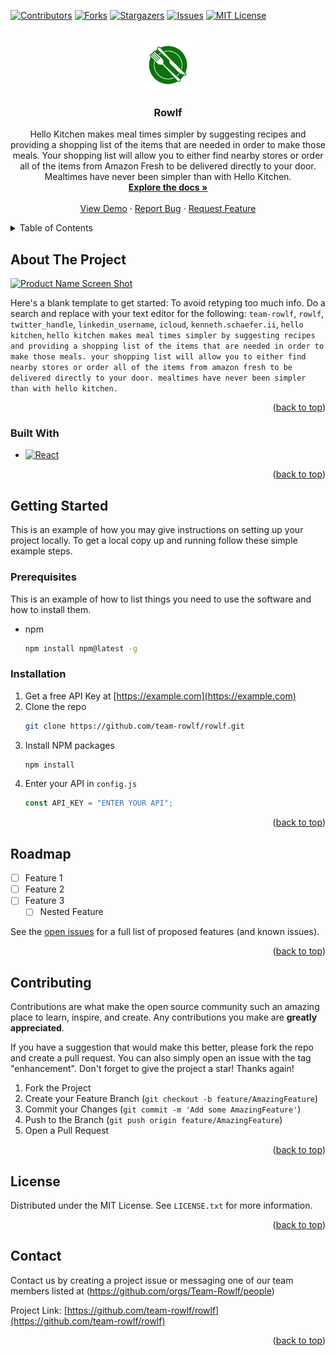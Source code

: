 <!-- Improved compatibility of back to top link: See: https://github.com/othneildrew/Best-README-Template/pull/73 -->

<a name="readme-top"></a>

<!--
*** Thanks for checking out the Best-README-Template. If you have a suggestion
*** that would make this better, please fork the repo and create a pull request
*** or simply open an issue with the tag "enhancement".
*** Don't forget to give the project a star!
*** Thanks again! Now go create something AMAZING! :D
-->

<!-- PROJECT SHIELDS -->
<!--
*** I'm using markdown "reference style" links for readability.
*** Reference links are enclosed in brackets [ ] instead of parentheses ( ).
*** See the bottom of this document for the declaration of the reference variables
*** for contributors-url, forks-url, etc. This is an optional, concise syntax you may use.
*** https://www.markdownguide.org/basic-syntax/#reference-style-links
-->

[![Contributors][contributors-shield]][contributors-url]
[![Forks][forks-shield]][forks-url]
[![Stargazers][stars-shield]][stars-url]
[![Issues][issues-shield]][issues-url]
[![MIT License][license-shield]][license-url]

<!-- PROJECT LOGO -->
<br />
<div align="center">
  <a href="https://github.com/team-rowlf/rowlf">
    <img src="public/largelogo.svg" alt="Logo" width="80" height="80">
  </a>

<h3 align="center">Rowlf</h3>

  <p align="center">
    Hello Kitchen makes meal times simpler by suggesting recipes and providing a shopping list of the items that are needed in order to make those meals. Your shopping list will allow you to either find nearby stores or order all of the items from Amazon Fresh to be delivered directly to your door. Mealtimes have never been simpler than with Hello Kitchen.
    <br />
    <a href="https://github.com/team-rowlf/rowlf"><strong>Explore the docs »</strong></a>
    <br />
    <br />
    <a href="https://github.com/team-rowlf/rowlf">View Demo</a>
    ·
    <a href="https://github.com/team-rowlf/rowlf/issues">Report Bug</a>
    ·
    <a href="https://github.com/team-rowlf/rowlf/issues">Request Feature</a>
  </p>
</div>

<!-- TABLE OF CONTENTS -->
<details>
  <summary>Table of Contents</summary>
  <ol>
    <li>
      <a href="#about-the-project">About The Project</a>
      <ul>
        <li><a href="#built-with">Built With</a></li>
      </ul>
    </li>
    <li>
      <a href="#getting-started">Getting Started</a>
      <ul>
        <li><a href="#prerequisites">Prerequisites</a></li>
        <li><a href="#installation">Installation</a></li>
      </ul>
    </li>
    <li><a href="#usage">Usage</a></li>
    <li><a href="#roadmap">Roadmap</a></li>
    <li><a href="#contributing">Contributing</a></li>
    <li><a href="#license">License</a></li>
    <li><a href="#contact">Contact</a></li>
    <li><a href="#acknowledgments">Acknowledgments</a></li>
  </ol>
</details>

<!-- ABOUT THE PROJECT -->

## About The Project

[![Product Name Screen Shot][product-screenshot]](https://rowlf.herokuapp.com)

Here's a blank template to get started: To avoid retyping too much info. Do a search and replace with your text editor for the following: `team-rowlf`, `rowlf`, `twitter_handle`, `linkedin_username`, `icloud`, `kenneth.schaefer.ii`, `hello kitchen`, `hello kitchen makes meal times simpler by suggesting recipes and providing a shopping list of the items that are needed in order to make those meals. your shopping list will allow you to either find nearby stores or order all of the items from amazon fresh to be delivered directly to your door. mealtimes have never been simpler than with hello kitchen.`

<p align="right">(<a href="#readme-top">back to top</a>)</p>

### Built With

- [![React][react.js]][react-url]

<p align="right">(<a href="#readme-top">back to top</a>)</p>

<!-- GETTING STARTED -->

## Getting Started

This is an example of how you may give instructions on setting up your project locally.
To get a local copy up and running follow these simple example steps.

### Prerequisites

This is an example of how to list things you need to use the software and how to install them.

- npm
  ```sh
  npm install npm@latest -g
  ```

### Installation

1. Get a free API Key at [https://example.com](https://example.com)
2. Clone the repo
   ```sh
   git clone https://github.com/team-rowlf/rowlf.git
   ```
3. Install NPM packages
   ```sh
   npm install
   ```
4. Enter your API in `config.js`
   ```js
   const API_KEY = "ENTER YOUR API";
   ```

<p align="right">(<a href="#readme-top">back to top</a>)</p>

<!-- ROADMAP -->

## Roadmap

- [ ] Feature 1
- [ ] Feature 2
- [ ] Feature 3
  - [ ] Nested Feature

See the [open issues](https://github.com/team-rowlf/rowlf/issues) for a full list of proposed features (and known issues).

<p align="right">(<a href="#readme-top">back to top</a>)</p>

<!-- CONTRIBUTING -->

## Contributing

Contributions are what make the open source community such an amazing place to learn, inspire, and create. Any contributions you make are **greatly appreciated**.

If you have a suggestion that would make this better, please fork the repo and create a pull request. You can also simply open an issue with the tag "enhancement".
Don't forget to give the project a star! Thanks again!

1. Fork the Project
2. Create your Feature Branch (`git checkout -b feature/AmazingFeature`)
3. Commit your Changes (`git commit -m 'Add some AmazingFeature'`)
4. Push to the Branch (`git push origin feature/AmazingFeature`)
5. Open a Pull Request

<p align="right">(<a href="#readme-top">back to top</a>)</p>

<!-- LICENSE -->

## License

Distributed under the MIT License. See `LICENSE.txt` for more information.

<p align="right">(<a href="#readme-top">back to top</a>)</p>

<!-- CONTACT -->

## Contact

Contact us by creating a project issue or messaging one of our team members listed at (https://github.com/orgs/Team-Rowlf/people)

Project Link: [https://github.com/team-rowlf/rowlf](https://github.com/team-rowlf/rowlf)

<p align="right">(<a href="#readme-top">back to top</a>)</p>

<!-- MARKDOWN LINKS & IMAGES -->
<!-- https://www.markdownguide.org/basic-syntax/#reference-style-links -->

[contributors-shield]: https://img.shields.io/github/contributors/team-rowlf/rowlf.svg?style=for-the-badge
[contributors-url]: https://github.com/team-rowlf/rowlf/graphs/contributors
[forks-shield]: https://img.shields.io/github/forks/team-rowlf/rowlf.svg?style=for-the-badge
[forks-url]: https://github.com/team-rowlf/rowlf/network/members
[stars-shield]: https://img.shields.io/github/stars/team-rowlf/rowlf.svg?style=for-the-badge
[stars-url]: https://github.com/team-rowlf/rowlf/stargazers
[issues-shield]: https://img.shields.io/github/issues/team-rowlf/rowlf.svg?style=for-the-badge
[issues-url]: https://github.com/team-rowlf/rowlf/issues
[license-shield]: https://img.shields.io/github/license/team-rowlf/rowlf.svg?style=for-the-badge
[license-url]: https://github.com/team-rowlf/rowlf/blob/master/LICENSE.txt
[product-screenshot]: images/screenshot.png
[next.js]: https://img.shields.io/badge/next.js-000000?style=for-the-badge&logo=nextdotjs&logoColor=white
[next-url]: https://nextjs.org/
[react.js]: https://img.shields.io/badge/React-20232A?style=for-the-badge&logo=react&logoColor=61DAFB
[react-url]: https://reactjs.org/
[vue.js]: https://img.shields.io/badge/Vue.js-35495E?style=for-the-badge&logo=vuedotjs&logoColor=4FC08D
[vue-url]: https://vuejs.org/
[angular.io]: https://img.shields.io/badge/Angular-DD0031?style=for-the-badge&logo=angular&logoColor=white
[angular-url]: https://angular.io/
[svelte.dev]: https://img.shields.io/badge/Svelte-4A4A55?style=for-the-badge&logo=svelte&logoColor=FF3E00
[svelte-url]: https://svelte.dev/
[laravel.com]: https://img.shields.io/badge/Laravel-FF2D20?style=for-the-badge&logo=laravel&logoColor=white
[laravel-url]: https://laravel.com
[bootstrap.com]: https://img.shields.io/badge/Bootstrap-563D7C?style=for-the-badge&logo=bootstrap&logoColor=white
[bootstrap-url]: https://getbootstrap.com
[jquery.com]: https://img.shields.io/badge/jQuery-0769AD?style=for-the-badge&logo=jquery&logoColor=white
[jquery-url]: https://jquery.com
